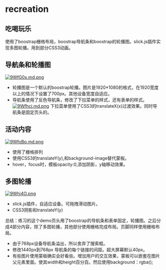 # recreation
## 吃喝玩乐
使用了boostrap栅格布局，boostrap导航条和boostrap的轮播图。slick.js插件实现多图轮播。用到部分CSS3动画。
## 导航条和轮播图 ##
[![9WfG0x.md.png](https://s1.ax1x.com/2018/03/11/9WfG0x.md.png)](https://imgchr.com/i/9WfG0x)
* 轮播图是一个默认的boostrap轮播。图片是1920*1080的格式，在1920宽度以上的情况下设置了700px。其他设备宽度自适应。
* 导航条使用了反色导航条，修改了下拉菜单的样式，还有表单的样式。
[![9Wfhcj.md.png](https://s1.ax1x.com/2018/03/11/9Wfhcj.md.png)](https://imgchr.com/i/9Wfhcj)
下拉菜单使用了CSS3的translateX(x)过渡效果。同时导航条是固定页头的。

## 活动内容 ##
[![9WfoBq.md.png](https://s1.ax1x.com/2018/03/12/9WfoBq.md.png)](https://imgchr.com/i/9WfoBq)
* 使用了栅格排列
* 使用CSS3的translateY(y),和background-image替代蒙板。
* hover，focus时，模板opacity:0,添加阴影，y轴移动效果。

## 多图轮播 ##
[![9Whi4O.png](https://s1.ax1x.com/2018/03/12/9Whi4O.png)](https://imgchr.com/i/9Whi4O)
* slick.js插件，自适应设备。可拖拽滑动图片。
* CSS3阴影和translateY(y)

总结：练习的这个demo页头用了boostrap的导航条和表单固定，轮播图。之后分成4部分内容，除了多图轮播，其他部分使用栅格完成布局。页脚同样使用栅格布局。
* 由于768px设备导航条溢出，所以舍弃了搜索框。
* 修改1440px到768px 导航条的每个链接的间距。超大屏幕默认40px。
* 有些图片使用蒙板确实会好看些。增加用户的交互效果，蒙板可以嵌套在图片父元素里面。使其width和height百分百。然后使用background：rgba();
